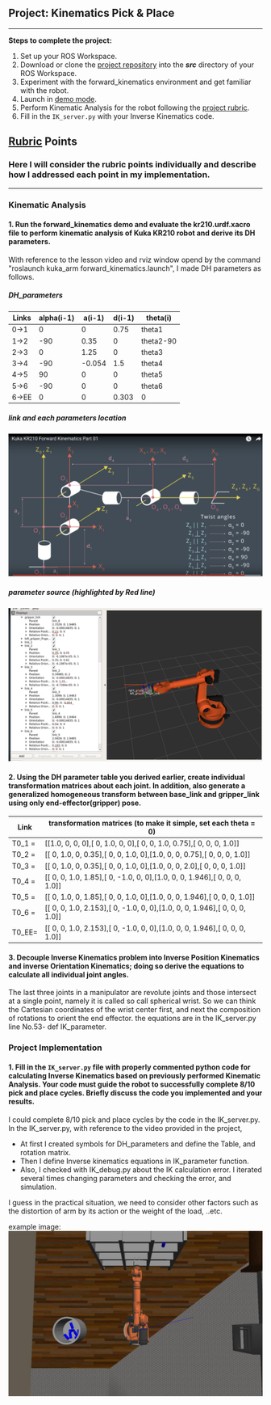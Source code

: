 ## Project: Kinematics Pick & Place

---
**Steps to complete the project:**  


1. Set up your ROS Workspace.
2. Download or clone the [project repository](https://github.com/udacity/RoboND-Kinematics-Project) into the ***src*** directory of your ROS Workspace.  
3. Experiment with the forward_kinematics environment and get familiar with the robot.
4. Launch in [demo mode](https://classroom.udacity.com/nanodegrees/nd209/parts/7b2fd2d7-e181-401e-977a-6158c77bf816/modules/8855de3f-2897-46c3-a805-628b5ecf045b/lessons/91d017b1-4493-4522-ad52-04a74a01094c/concepts/ae64bb91-e8c4-44c9-adbe-798e8f688193).
5. Perform Kinematic Analysis for the robot following the [project rubric](https://review.udacity.com/#!/rubrics/972/view).
6. Fill in the `IK_server.py` with your Inverse Kinematics code. 


[//]: # (Image References)

[image1]: ./DH_parameter.png
[image2]: ./DH_parameter2.png
[image3]: ./wc.png
[image4]: ./result.jpg

## [Rubric](https://review.udacity.com/#!/rubrics/972/view) Points
### Here I will consider the rubric points individually and describe how I addressed each point in my implementation.  

---
### Kinematic Analysis
#### 1. Run the forward_kinematics demo and evaluate the kr210.urdf.xacro file to perform kinematic analysis of Kuka KR210 robot and derive its DH parameters.


With reference to the lesson video and rviz window opend by the command "roslaunch kuka_arm forward_kinematics.launch", I made DH parameters as follows. 
##### DH_parameters
Links | alpha(i-1) | a(i-1) | d(i-1) | theta(i)
---   | ---        | ---    | ---    | ---
0->1  | 0          | 0      | 0.75   | theta1
1->2  | -90        | 0.35   | 0      | theta2-90
2->3  | 0          | 1.25   | 0      | theta3
3->4  | -90        | -0.054 | 1.5    | theta4
4->5  | 90         | 0      | 0      | theta5
5->6  | -90        | 0      | 0      | theta6
6->EE | 0          | 0      | 0.303  | 0

##### link and each parameters location
![alt text][image1]

##### parameter source (highlighted by Red line)
![alt text][image2]


#### 2. Using the DH parameter table you derived earlier, create individual transformation matrices about each joint. In addition, also generate a generalized homogeneous transform between base_link and gripper_link using only end-effector(gripper) pose.


Link   | transformation matrices (to make it simple, set each theta = 0)
---    | ---
T0_1 = | [[1.0,   0,   0,     0],[  0,  1.0,   0,    0],[  0,   0, 1.0,  0.75],[  0,   0,   0,  1.0]]
T0_2 = | [[  0, 1.0,   0,  0.35],[  0,    0, 1.0,    0],[1.0,   0,   0,  0.75],[  0,   0,   0,  1.0]]
T0_3 = | [[  0, 1.0,   0,  0.35],[  0,    0, 1.0,    0],[1.0,   0,   0,   2.0],[  0,   0,   0,  1.0]]
T0_4 = | [[  0,  0,  1.0,  1.85],[  0, -1.0,   0,    0],[1.0,   0,   0, 1.946],[  0,   0,   0,  1.0]]
T0_5 = | [[  0, 1.0,   0,  1.85],[  0,    0, 1.0,    0],[1.0,   0,   0, 1.946],[  0,   0,   0,  1.0]]
T0_6 = | [[  0,   0, 1.0, 2.153],[  0, -1.0,   0,    0],[1.0,   0,   0, 1.946],[  0,   0,   0,  1.0]]
T0_EE= | [[  0,   0, 1.0, 2.153],[  0, -1.0,   0,    0],[1.0,   0,   0, 1.946],[  0,   0,   0,  1.0]]



#### 3. Decouple Inverse Kinematics problem into Inverse Position Kinematics and inverse Orientation Kinematics; doing so derive the equations to calculate all individual joint angles.

The last three joints in a manipulator are revolute joints and those intersect at a single point, namely it is called so call spherical wrist. So we can think the Cartesian coordinates of the wrist center first, and next the composition of rotations to orient the end effector. the equations are in the IK_server.py line No.53- def IK_parameter.

### Project Implementation

#### 1. Fill in the `IK_server.py` file with properly commented python code for calculating Inverse Kinematics based on previously performed Kinematic Analysis. Your code must guide the robot to successfully complete 8/10 pick and place cycles. Briefly discuss the code you implemented and your results. 

I could complete 8/10 pick and place cycles by the code in the IK_server.py. In the IK_server.py, with reference to the video provided in the project,

* At first I created symbols for DH_parameters and define the Table, and rotation matrix. 
* Then I define Inverse kinematics equations in IK_parameter function.
* Also, I checked with IK_debug.py about the IK calculation error. I iterated several times changing parameters and checking the error, and simulation. 

I guess in the practical situation, we need to consider other factors such as the distortion of arm by its action or the weight of the load, ..etc.


example image:
![alt text][image4]


